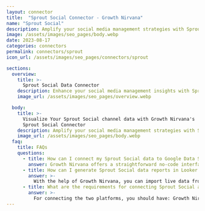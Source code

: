 ```yaml
---
layout: connector
title:  "Sprout Social Connector - Growth Nirvana"
name: "Sprout Social"
description: Amplify your social media management strategies with Sprout Social insights integrated into Looker Studio.
image: /assets/images/seo_pages/body.webp
date: 2023-08-17
categories: connectors
permalink: connectors/sprout
icon_url: /assets/images/seo_pages/connectors/sprout

sections:
  overview:
    title: >-
      Sprout Social Data Connector
    description: Enhance your social media management insights with Sprout Social integration. Seamlessly merge social media data from Sprout Social with Looker Studio's analytical capabilities, unlocking insights that shape social media strategies, audience engagement, and operational excellence.
    image_url: /assets/images/seo_pages/overview.webp

  body:
    title: >-
      Visualize Your Sprout Social channel data with Growth Nirvana's
      Sprout Social Connector
    description: Amplify your social media management strategies with Sprout Social insights integrated into Looker Studio.
    image_url: /assets/images/seo_pages/body.webp
  faq:
    title: FAQs
    questions:
      - title: How can I connect my Sprout Social data to Google Data Studio/Looker Studio?
        answer: Growth Nirvana offers a straightforward no-code interface to connect to Sprout Social data sources.
      - title: How can I generate Sprout Social data reports in Looker Studio?
        answer: >-
          With the help of Growth Nirvana, you can import live data from Sprout Social into Looker Studio. These data can be viewed in charts, tables, and dashboards to generate branded reports that can be shared instantly.
      - title: What are the requirements for connecting Sprout Social and Looker Studio?
        answer: >-
          For connecting the two platforms, you should have: Growth Nirvana Account and Sprout Social Ads Account
---
```

